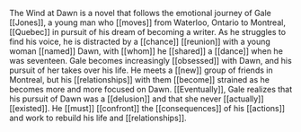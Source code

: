 The Wind at Dawn is a novel that follows the emotional journey of Gale [[Jones]], a young man who [[moves]] from Waterloo, Ontario to Montreal, [[Quebec]] in pursuit of his dream of becoming a writer. As he struggles to find his voice, he is distracted by a [[chance]] [[reunion]] with a young woman [[named]] Dawn, with [[whom]] he [[shared]] a [[dance]] when he was seventeen. Gale becomes increasingly [[obsessed]] with Dawn, and his pursuit of her takes over his life. He meets a [[new]] group of friends in Montreal, but his [[relationships]] with them [[become]] strained as he becomes more and more focused on Dawn. [[Eventually]], Gale realizes that his pursuit of Dawn was a [[delusion]] and that she never [[actually]] [[existed]]. He [[must]] [[confront]] the [[consequences]] of his [[actions]] and work to rebuild his life and [[relationships]].

